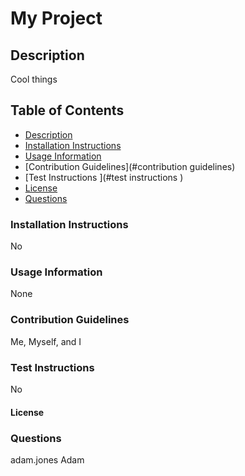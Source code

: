 # My Project 

## Description
Cool things

## Table of Contents

- [Description](#description)
- [Installation Instructions](#installation)
- [Usage Information](#usage)
- [Contribution Guidelines](#contribution guidelines)
- [Test Instructions ](#test instructions )
- [License](#license)
- [Questions](#questions)


### Installation Instructions
No
        
### Usage Information
None

### Contribution Guidelines
Me, Myself, and I

### Test Instructions 
No

#### License               


### Questions

adam.jones
Adam 
